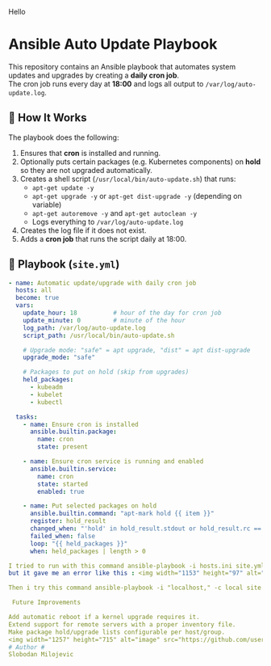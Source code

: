 Hello 
# Ansible Auto Update Playbook

This repository contains an Ansible playbook that automates system updates and upgrades by creating a **daily cron job**.  
The cron job runs every day at **18:00** and logs all output to `/var/log/auto-update.log`.

## 🔧 How It Works

The playbook does the following:

1. Ensures that **cron** is installed and running.
2. Optionally puts certain packages (e.g. Kubernetes components) on **hold** so they are not upgraded automatically.
3. Creates a shell script (`/usr/local/bin/auto-update.sh`) that runs:
   - `apt-get update -y`
   - `apt-get upgrade -y` or `apt-get dist-upgrade -y` (depending on variable)
   - `apt-get autoremove -y` and `apt-get autoclean -y`
   - Logs everything to `/var/log/auto-update.log`
4. Creates the log file if it does not exist.
5. Adds a **cron job** that runs the script daily at 18:00.

## 📝 Playbook (`site.yml`)

```yaml
- name: Automatic update/upgrade with daily cron job
  hosts: all
  become: true
  vars:
    update_hour: 18          # hour of the day for cron job
    update_minute: 0         # minute of the hour
    log_path: /var/log/auto-update.log
    script_path: /usr/local/bin/auto-update.sh

    # Upgrade mode: "safe" = apt upgrade, "dist" = apt dist-upgrade
    upgrade_mode: "safe"

    # Packages to put on hold (skip from upgrades)
    held_packages:
      - kubeadm
      - kubelet
      - kubectl

  tasks:
    - name: Ensure cron is installed
      ansible.builtin.package:
        name: cron
        state: present

    - name: Ensure cron service is running and enabled
      ansible.builtin.service:
        name: cron
        state: started
        enabled: true

    - name: Put selected packages on hold
      ansible.builtin.command: "apt-mark hold {{ item }}"
      register: hold_result
      changed_when: "'hold' in hold_result.stdout or hold_result.rc == 0"
      failed_when: false
      loop: "{{ held_packages }}"
      when: held_packages | length > 0

I tried to run with this command ansible-playbook -i hosts.ini site.yml
but it gave me an error like this : <img width="1153" height="97" alt="image" src="https://github.com/user-attachments/assets/65fb19d4-546d-4083-90fd-57bf5676c523" />

Then i try this command ansible-playbook -i "localhost," -c local site.yml because -i "localhost," -> inline inventory the comma is required and -c local,-> run tasks locally without SSH

 Future Improvements

Add automatic reboot if a kernel upgrade requires it.
Extend support for remote servers with a proper inventory file.
Make package hold/upgrade lists configurable per host/group.
<img width="1257" height="715" alt="image" src="https://github.com/user-attachments/assets/6119ad3c-cca3-46bf-88ed-599a5f733646" />
# Author # 
Slobodan Milojevic

